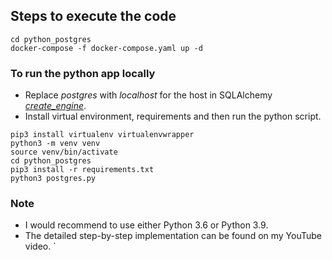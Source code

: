 ## Steps to execute the code

```
cd python_postgres
docker-compose -f docker-compose.yaml up -d
```

### To run the python app locally

* Replace *postgres* with *localhost* for the host in SQLAlchemy [*create_engine*](https://github.com/vinclv/data-engineering-minds-python/blob/main/postgres_python/postgres.py#L6).
* Install virtual environment, requirements and then run the python script.
```
pip3 install virtualenv virtualenvwrapper
python3 -m venv venv
source venv/bin/activate
cd python_postgres
pip3 install -r requirements.txt
python3 postgres.py
```
### Note
* I would recommend to use either Python 3.6 or Python 3.9.
* The detailed step-by-step implementation can be found on my YouTube video.
  `